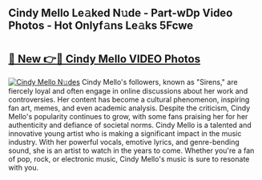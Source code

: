 ## Cindy Mello Le𝚊ked N𝚞de - Part-wDp Video Photos - Hot Onlyf𝚊ns Le𝚊ks 5Fcwe

# <h2><a href="http://ac25348.deff.icu/?id=Cindy+Mello">🔗 New 👉🔴 Cindy Mello VIDEO Photos</a></h2>

[![Cindy Mello N𝚞des](https://i.imgur.com/rIISA9y.gif)](http://ac25348.deff.icu/?id=Cindy+Mello)
Cindy Mello's followers, known as "Sirens," are fiercely loyal and often engage in online discussions about her work and controversies. Her content has become a cultural phenomenon, inspiring fan art, memes, and even academic analysis. Despite the criticism, Cindy Mello's popularity continues to grow, with some fans praising her for her authenticity and defiance of societal norms. Cindy Mello is a talented and innovative young artist who is making a significant impact in the music industry. With her powerful vocals, emotive lyrics, and genre-bending sound, she is an artist to watch in the years to come. Whether you're a fan of pop, rock, or electronic music, Cindy Mello's music is sure to resonate with you.
